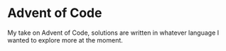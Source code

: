 # Advent of Code
My take on Advent of Code, solutions are written in whatever language I wanted to explore more at the moment.
